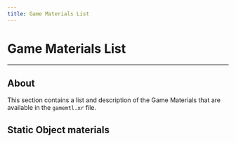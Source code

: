 ```yaml
---
title: Game Materials List
---
```


# Game Materials List

___

## About

This section contains a list and description of the Game Materials that are available in the `gamemtl.xr` file.

## Static Object materials
